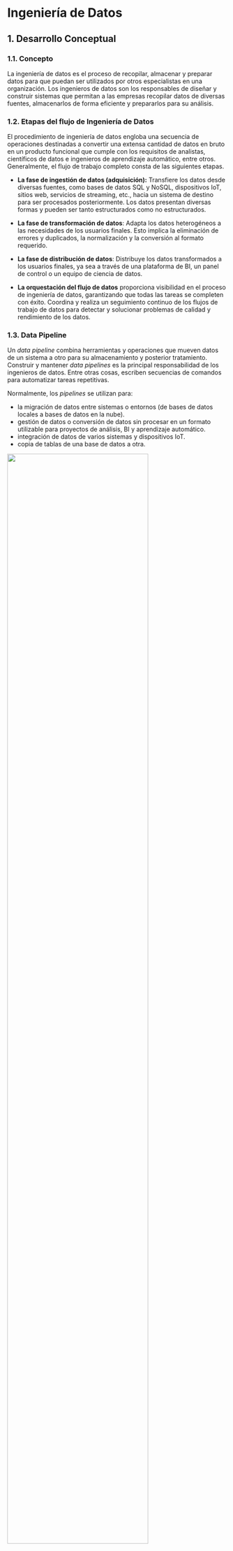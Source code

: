 # Ingeniería de Datos

## 1. Desarrollo Conceptual

### 1.1. Concepto
La ingeniería de datos es el proceso de recopilar, almacenar y preparar datos para que puedan ser utilizados por otros especialistas en una organización. Los ingenieros de datos son los responsables de diseñar y construir sistemas que permitan a las empresas recopilar datos de diversas fuentes, almacenarlos de forma eficiente y prepararlos para su análisis.

### 1.2. Etapas del flujo de Ingeniería de Datos

El procedimiento de ingeniería de datos engloba una secuencia de operaciones destinadas a convertir una extensa cantidad de datos en bruto en un producto funcional que cumple con los requisitos de analistas, científicos de datos e ingenieros de aprendizaje automático, entre otros. Generalmente, el flujo de trabajo completo consta de las siguientes etapas.

- **La fase de ingestión de datos (adquisición):** Transfiere los datos desde diversas fuentes, como bases de datos SQL y NoSQL, dispositivos IoT, sitios web, servicios de streaming, etc., hacia un sistema de destino para ser procesados posteriormente. Los datos presentan diversas formas y pueden ser tanto estructurados como no estructurados.

- **La fase de transformación de datos**: Adapta los datos heterogéneos a las necesidades de los usuarios finales. Esto implica la eliminación de errores y duplicados, la normalización y la conversión al formato requerido.

- **La fase de distribución de datos**: Distribuye los datos transformados a los usuarios finales, ya sea a través de una plataforma de BI, un panel de control o un equipo de ciencia de datos.

- **La orquestación del flujo de datos** proporciona visibilidad en el proceso de ingeniería de datos, garantizando que todas las tareas se completen con éxito. Coordina y realiza un seguimiento continuo de los flujos de trabajo de datos para detectar y solucionar problemas de calidad y rendimiento de los datos.

### 1.3. Data Pipeline

Un *data pipeline* combina herramientas y operaciones que mueven datos de un sistema a otro para su almacenamiento y posterior tratamiento. Construir y mantener *data pipelines* es la principal responsabilidad de los ingenieros de datos. Entre otras cosas, escriben secuencias de comandos para automatizar tareas repetitivas.

Normalmente, los *pipelines* se utilizan para:

- la migración de datos entre sistemas o entornos (de bases de datos locales a bases de datos en la nube).
- gestión de datos o conversión de datos sin procesar en un formato utilizable para proyectos de análisis, BI y aprendizaje automático.
- integración de datos de varios sistemas y dispositivos IoT.
- copia de tablas de una base de datos a otra.


<img src="../img/pipeline.jpg" width="80%"/>

### 1.4. Apache Airflow

Apache Airflow es una herramienta de orquestación de flujos de trabajo que se ha vuelto esencial en el ámbito de la ingeniería de datos. En proyectos de data engineering, la gestión y ejecución de flujos de datos complejos, que involucran extracción, transformación y carga (ETL) de datos, se vuelve crucial para garantizar la integridad y eficiencia del pipeline.

Airflow permite la definición y programación de flujos de trabajo ETL de manera eficiente, ayudando a coordinar y ejecutar tareas de extracción, transformación y carga de datos de manera estructurada y automatizada.

Algunos conceptos básicos de Airflow son:

- **DAG (Directed Acyclic Graph)**: Un DAG es un gráfico dirigido acíclico que representa el flujo de trabajo en Airflow. Cada nodo en el gráfico representa una tarea, y las aristas definen las dependencias entre las tareas.

- **Tarea (Task)**: Una tarea en Airflow es una unidad de trabajo individual en el contexto de un DAG. Puede ser cualquier operación o conjunto de operaciones, como ejecutar un script, realizar una consulta a una base de datos, enviar un correo electrónico, etc.

- **Operador (Operator)**: Un operador define la lógica de una tarea específica. Hay operadores predefinidos para tareas comunes (por ejemplo, PythonOperator, BashOperator, SQLOperator), y los usuarios pueden crear sus propios operadores personalizados.

- **Scheduler**: El scheduler es el componente de Airflow que programa las ejecuciones de las tareas de acuerdo con sus dependencias y horarios definidos en el DAG.


## 2. Consideraciones Técnicas

Algunos prerrequisitos a tener instalados son:
- Visual Studio Code
- Docker Desktop
- La extensión de Docker en VS Code
- La extensión de Python en VS Code

### 2.1. Instalación / Configuración de Servicio
Actualmente, Apache Airflow no es directamente compatible con Windows, como se explicará más adelante, por lo que vamos a utilizar la tecnología de contenedores para desplegarlo, en este caso, Docker.

La documentación de Apache Airflow se encuentra en el siguiente link: [Apache Airflow Documentation](https://airflow.apache.org/docs/)
Para más información de cómo ejecutar Airflow en Docker, ir a este link: [Runnind Airflow in Docker](https://airflow.apache.org/docs/apache-airflow/stable/howto/docker-compose/index.html).

#### PASO 1: Actualizar el Subsistema de Windows para Linux
Apache Airflow es compatible con Windows solo a través de WSL (Windows Subsystem for Linux). WSL es una capa de compatibilidad que permite ejecutar aplicaciones de Linux en Windows.

Al actualizar el WSL, se actualiza el kernel de Linux que se usa con WSL. El kernel es el componente central de un sistema operativo Linux, y es el responsable de la gestión de los recursos del hardware y de la ejecución de los procesos.

En una línea de comandos de cmd, ejecutar:

```
> wsl --update
```

#### PASO 2: CREAR UN PROYECTO

Los pasos para crear un proyecto son:
1. Crear una carpeta vacía y abrirla en el espacio de trabajo de Visual Studio Code.
2. **Visual Studio**: 

    2.1. Crear un archivo llamado: *dockerfile* y colocar el siguiente código, que es básico para cualquier proyecto:

    ```dockerfile
    FROM apache/airflow:latest

    USER root
    RUN apt-get update && \
        apt-get -y install git && \
        apt-get clean

    USER airflow
    ```

    Este archivo Dockerfile crea una imagen de Docker que se basa en la imagen oficial de Apache Airflow más reciente, instala el paquete git y cambia el usuario predeterminado a Airflow. La documentación de la imagen de Apache Airflow en Docker se encuentra en el siguiente link: [Docker Image for Apache Airflow](https://airflow.apache.org/docs/docker-stack/index.html)

    2.2. Construir la imagen de Apache Airflow. Clic derecho al archivo *dockerfile* y clic en "Build Image"

    La consola mostrará lo siguiente:

    <img src="../img/construccion_imagen.png" width="100%"/>


    2.3. Crear el archivo docker-compose.yaml

    ```yaml
    version: '3'
    services:
    airflow:
        image: airflow:latest
    
        volumes:
        - ./airflow:/opt/airflow

        ports:
        - "8080:8080"

        command: airflow standalone
    ```
    Este código de docker-compose.yaml define un servicio llamado airflow que utiliza la última versión de la imagen oficial de Docker de Apache Airflow. El servicio monta el directorio local ./airflow en el directorio /opt/airflow dentro del contenedor y expone el puerto 8080 del contenedor al host local (http://localhost:8080). El comando airflow standalone se ejecuta para iniciar Airflow en modo independiente.

    
    2.4. Abrir Docker Desktop y ejecutar Docker-Compose en la consola de VS Code.


    ```
    docker-compose up -d
    ```

    Se generará un árbol de archivos con la siguiente estructura:

    <img src="../img/arbol-airflow.png" width="40%"/>


    2.5. En  Docker Desktop, ir al contenedor en ejecución y ejecutar el contenedor en el navegador (http://localhost:8080⁠)

    <img src="../img/login-airflow.png" width="100%"/>

    El usuario es **admin** y la contraseña se encuentra en el archivo standalone_admin_password.txt. Se muestra a continuación la interfaz de Airflow.

    <img src="../img/interfaz-airflow.png" width="100%"/>


### 2.2. Primeros pasos

Para crear el primer DAG, en el código de Visual Studio, podemos crear una carpeta **dags**, y crear un código como el siguiente, que lo único que hará será mostrar un mensaje. Definimos funciones en python, que se llaman *Python Callables*, creamos un objeto DAG:, en la que definimos el intervalo de fechas en el que se va a ejecutar el flujo y cuándo iniciaría. En este caso, está programado para ser ejecutado todos los días a las 10 de la noche.

``` python
dag = DAG(
    'welcome_dag',
    default_args={'start_date': days_ago(1)},
    schedule_interval='0 22 * * *',
    catchup=False
)
``` 

Los *Tasks* funcionan en base a *Operators*. 

```python
task_imprimir_fecha = PythonOperator(
    task_id='imprimir_fecha',
    python_callable=imprimir_fecha,
    dag=dag
)
```

Finalmente, se ordenan los *Tasks* de acuerdo con el flujo de inicio a fin.

```python
task_imprimir_bienvenida >> task_imprimir_fecha >> task_imprimir_cita_random
```

Reiniciar el contenedor con el comando: 

``` 
docker-compose restart
```

En el localhost:8080, se mostrará el dag en la lista de dags:

<img src="../img/primer_dag.png" width="100%"/>

Para ejecutarlo, se enciende el dag en el botón que se encuentra a la izquierda del nombre del dag, y se da click en Play en la sección de *Actions*.

Para ver la ejecución, hacemos clic en el nombre del dag, y nos vamos a la sección Graph.

<img src="../img/ejecucion_dag.png" width="100%"/>

Gráficamente, se observa que el flujo se compone de tres grafos. Ahora, este no es un proceso de ETL, es un flujo de prueba. La ejecución en este caso fue exitosa. Para ver los resultados de cada grafo, hacemos clic en cada uno y revisamos los logs. El tercer grafo, el cual se encarga de jalar citas de una API e imprimir una aleatoriamente, muestra en los logs una cita random, ya que todo se ejecutó correctamente.

<img src="../img/task_prueba_log.png" width="100%"/>


## 3. Demo

### 3.1. Escenario práctico
Para el caso práctico, se usarán tres csvs que contienen información acerca de reservas de hotel, información de cliente y información del hotel, se va a procesar esta data para crear un consolidado y almacenar esa información en otra carpeta.

El primer csv se llama booking.csv y contiene las siguientes columnas:
- client_id
- booking_date
- room_type
- hotel_id
- booking_cost
- currency

El segundo csv se llama client.csv y contiene las siguientes columnas:
- client_id
- age
- name

El tercer csv se llama hotel.csv y contiene las siguiente columnas:
- hotel_id
- name
- address

Para procesar la data, se cruzarán las tablas de acuerdo con lo siguiente:
- booking - client : client_id
- booking - hotel: hotel_id

### 3.2. Pasos para la demo

En la carpeta dag, creamos un archivo py que contendrá el siguiente código:

Importamos las siguientes librerías

```python
from datetime import timedelta,datetime
from airflow import DAG
from airflow.operators.python_operator import PythonOperator
from airflow.utils.dates import days_ago
import pandas as pd
import sqlite3
import os
```

El dag se compondrá de dos tasks: transform data, load data.

El transform_data recoge la información de los csv, realiza los cruces entre tablas, transforma el formato de los datos, por ejemplo, convierte las cadenas a fecha o a entero o a float, convierte también el tipo de moneda, elimina columnas innecesarias y almacena el csv consolidado en una ruta.

```python
def transform_data():
    booking = pd.read_csv(f"{dag_path}/raw_data/booking.csv", low_memory=False)
    client = pd.read_csv(f"{dag_path}/raw_data/client.csv", low_memory=False)
    hotel = pd.read_csv(f"{dag_path}/raw_data/hotel.csv", low_memory=False)

    # merge booking with client
    data = pd.merge(booking, client, on='client_id')
    data.rename(columns={'name': 'client_name', 'type': 'client_type'}, inplace=True)

    # merge booking, client & hotel
    data = pd.merge(data, hotel, on='hotel_id')
    data.rename(columns={'name': 'hotel_name'}, inplace=True)

    # make date format consistent
    data['booking_date'] = data['booking_date'].apply(convertir_fecha)

    # make all cost in GBP currency
    data.loc[data.currency == 'EUR', ['booking_cost']] = data.booking_cost * 0.8
    data.currency.replace("EUR", "GBP", inplace=True)

    print(data)
    # remove unnecessary columns
    data = data.drop(columns='address',axis=1)

    #create folder if it does not exist
    if not os.path.exists(f"{dag_path}/processed_data"):
        os.makedirs(f"{dag_path}/processed_data")

    # load processed data
    data.to_csv(f"{dag_path}/processed_data/processed_data.csv", index=False)
```

La función load_data carga la data del csv a un instancia de base de datos en SQLite (recomendado para pruebas pero no para entornos de producción). 

```python
def load_data():
    conn = sqlite3.connect("/usr/local/airflow/db/datascience.db")
    c = conn.cursor()
    c.execute('''
                CREATE TABLE IF NOT EXISTS booking_record (
                    client_id INTEGER NOT NULL,
                    booking_date TEXT NOT NULL,
                    room_type TEXT(512) NOT NULL,
                    hotel_id INTEGER NOT NULL,
                    booking_cost NUMERIC,
                    currency TEXT,
                    age INTEGER,
                    client_name TEXT(512),
                    client_type TEXT(512),
                    hotel_name TEXT(512)
                );
             ''')
    records = pd.read_csv(f"{dag_path}/processed_data/processed_data.csv")
    records.to_sql('booking_record', conn, if_exists='replace', index=False)

```

Se crea el dag para que se ejecute de manera diaria cada hora:

```python
ingestion_dag = DAG(
    'booking_ingestion',
    default_args=default_args,
    description='Aggregates booking records for data analysis',
    schedule_interval=timedelta(hours=1), #'@daily',
    catchup=False
)
```

Los operadores son los siguientes:

```python
task_1 = PythonOperator(
    task_id='transform_data',
    python_callable=transform_data,
    dag=ingestion_dag,
)


task_2 = PythonOperator(
    task_id='load_data',
    python_callable=load_data,
    dag=ingestion_dag,
)
```

El flujo de ejecución:

```python
task_1 >> task_2
```

### 3.3. Resultados

Lo ejecutamos desde la interfaz de Apache Airflow:

<img src="../img/dag_demo.png" width="100%"/>

Ocurrieron unas ejecuciones con error debido a que, como la data se va a almacenar en una instancia de SQLite, debería haber persistencia de datos y eso se configura en el docker-compose.yaml, agregando esta línea: 
```
- ./db:/usr/local/airflow/db
```

Iría de esta manera:

```yaml
version: '3'
services:
  airflow:
    image: airflow:latest
    volumes:
      - ./airflow:/opt/airflow
      - ./db:/usr/local/airflow/db
    ports:
      - "8080:8080"
    command: airflow standalone
```

Estos son los resultados del despliegue:

<img src="../img/dag_demo_resultados.png" width="100%"/>

Se muestran los resultados del cruce de tablas en SQLite, usando DBeaver:

<img src="../img/resultados_sqlite.png" width="100%"/>

<br>
El flujo puede ser escalable, por ejemplo, descargar y subir información a instancias de base de datos en Amazon o en Microsoft Azure o Google Cloud Platform. Esto se puede configurar en la pestaña de Admin > Connections.
<br>

<img src="../img/connections.png" width="80%"/>

Y se puede crear una conexión con cualquiera de las fuentes listadas:
<br>

<img src="../img/aws_connection.png" width="80%"/>

